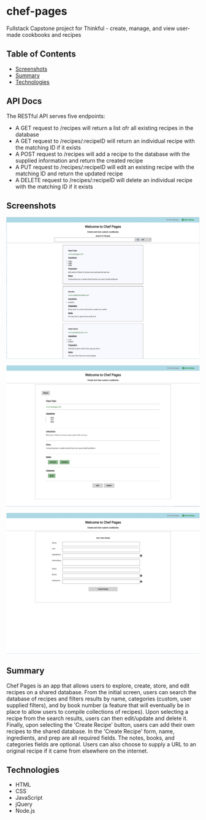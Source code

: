 # chef-pages
Fullstack Capstone project for Thinkful - create, manage, and view user-made cookbooks and recipes

## Table of Contents

- [Screenshots](#screenshots)
- [Summary](#summary)
- [Technologies](#technologies)

## API Docs

The RESTful API serves five endpoints:

- A GET request to /recipes will return a list ofr all existing recipes in the database
- A GET request to /recipes/:recipeID will return an individual recipe with the matching ID if it exists
- A POST request to /recipes will add a recipe to the database with the supplied information and return the created recipe
- A PUT request to /recipes/:recipeID will edit an existing recipe with the matching ID and return the updated recipe
- A DELETE request to /recipes/:recipeID will delete an individual recipe with the matching ID if it exists

## Screenshots 

![Home Screen](/public/images/search-screenshot.jpg "Home Screen")

![Results](/public/images/results-frame-screenshot.jpg "Results Screen")

![Post](/public/images/create-screenshot.jpg "Create Recipe Screen")

## Summary

Chef Pages is an app that allows users to explore, create, store, and edit recipes on a shared database. From the initial screen, users can search the database of recipes and filters results by name, categories (custom, user supplied filters), and by book number (a feature that will eventually be in place to allow users to compile collections of recipes). Upon selecting a recipe from the search results, users can then edit/update and delete it. Finally, upon selecting the 'Create Recipe' button, users can add their own recipes to the shared database. In the 'Create Recipe' form, name, ingredients, and prep are all required fields. The notes, books, and categories fields are optional. Users can also choose to supply a URL to an original recipe if it came from elsewhere on the internet.

## Technologies

- HTML
- CSS
- JavaScript
- jQuery
- Node.js
